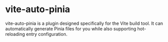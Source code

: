 # vite-auto-pinia
vite-auto-pinia  is a plugin designed specifically for the Vite build tool. It can automatically generate Pinia files for you while also supporting hot-reloading entry configuration.
